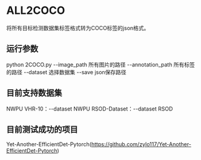# ALL2COCO
将所有目标检测数据集标签格式转为COCO标签的json格式。
## 运行参数
python 2COCO.py --image_path 所有图片的路径 --annotation_path 所有标签的路径 --dataset 选择数据集 --save json保存路径

## 目前支持数据集

NWPU VHR-10：--dataset NWPU
RSOD-Dataset：--dataset RSOD

## 目前测试成功的项目

Yet-Another-EfficientDet-Pytorch(https://github.com/zylo117/Yet-Another-EfficientDet-Pytorch)
